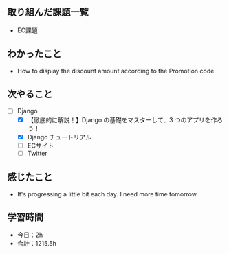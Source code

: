## 取り組んだ課題一覧
- EC課題   

## わかったこと
- How to display the discount amount according to the Promotion code.

## 次やること
- [ ] Django
   - [x] 【徹底的に解説！】Django の基礎をマスターして、3 つのアプリを作ろう！
   - [x] Django チュートリアル
   - [ ] ECサイト
   - [ ] Twitter

## 感じたこと
- It's progressing a little bit each day. I need more time tomorrow.

## 学習時間

- 今日：2h
- 合計：1215.5h